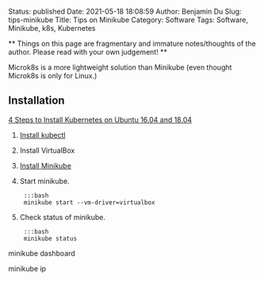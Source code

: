 Status: published
Date: 2021-05-18 18:08:59
Author: Benjamin Du
Slug: tips-minikube
Title: Tips on Minikube
Category: Software
Tags: Software, Minikube, k8s, Kubernetes

**
Things on this page are fragmentary and immature notes/thoughts of the author.
Please read with your own judgement!
**

Microk8s is a more lightweight solution than Minikube 
(even thought Microk8s is only for Linux.)


## Installation

[4 Steps to Install Kubernetes on Ubuntu 16.04 and 18.04](https://matthewpalmer.net/kubernetes-app-developer/articles/install-kubernetes-ubuntu-tutorial.html)


1. [Install kubectl](https://kubernetes.io/docs/tasks/tools/install-kubectl/)

2. Install VirtualBox

3. [Install Minikube](https://kubernetes.io/docs/tasks/tools/install-minikube/)

4. Start minikube. 
	
		:::bash
		minikube start --vm-driver=virtualbox

5. Check status of minikube.

		:::bash
		minikube status


minikube dashboard

minikube ip
